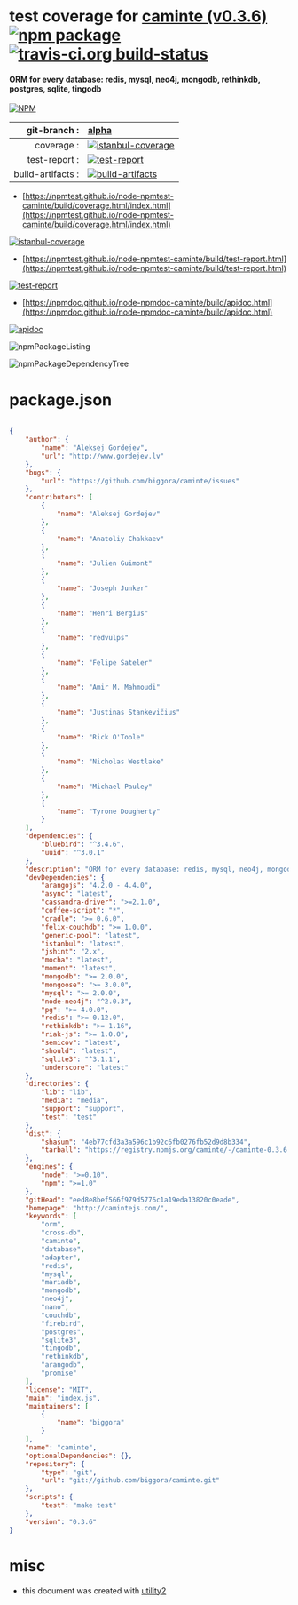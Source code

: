 # test coverage for  [caminte (v0.3.6)](http://camintejs.com/)  [![npm package](https://img.shields.io/npm/v/npmtest-caminte.svg?style=flat-square)](https://www.npmjs.org/package/npmtest-caminte) [![travis-ci.org build-status](https://api.travis-ci.org/npmtest/node-npmtest-caminte.svg)](https://travis-ci.org/npmtest/node-npmtest-caminte)
#### ORM for every database: redis, mysql, neo4j, mongodb, rethinkdb, postgres, sqlite, tingodb

[![NPM](https://nodei.co/npm/caminte.png?downloads=true&downloadRank=true&stars=true)](https://www.npmjs.com/package/caminte)

| git-branch : | [alpha](https://github.com/npmtest/node-npmtest-caminte/tree/alpha)|
|--:|:--|
| coverage : | [![istanbul-coverage](https://npmtest.github.io/node-npmtest-caminte/build/coverage.badge.svg)](https://npmtest.github.io/node-npmtest-caminte/build/coverage.html/index.html)|
| test-report : | [![test-report](https://npmtest.github.io/node-npmtest-caminte/build/test-report.badge.svg)](https://npmtest.github.io/node-npmtest-caminte/build/test-report.html)|
| build-artifacts : | [![build-artifacts](https://npmtest.github.io/node-npmtest-caminte/glyphicons_144_folder_open.png)](https://github.com/npmtest/node-npmtest-caminte/tree/gh-pages/build)|

- [https://npmtest.github.io/node-npmtest-caminte/build/coverage.html/index.html](https://npmtest.github.io/node-npmtest-caminte/build/coverage.html/index.html)

[![istanbul-coverage](https://npmtest.github.io/node-npmtest-caminte/build/screenCapture.buildCi.browser.%252Ftmp%252Fbuild%252Fcoverage.lib.html.png)](https://npmtest.github.io/node-npmtest-caminte/build/coverage.html/index.html)

- [https://npmtest.github.io/node-npmtest-caminte/build/test-report.html](https://npmtest.github.io/node-npmtest-caminte/build/test-report.html)

[![test-report](https://npmtest.github.io/node-npmtest-caminte/build/screenCapture.buildCi.browser.%252Ftmp%252Fbuild%252Ftest-report.html.png)](https://npmtest.github.io/node-npmtest-caminte/build/test-report.html)

- [https://npmdoc.github.io/node-npmdoc-caminte/build/apidoc.html](https://npmdoc.github.io/node-npmdoc-caminte/build/apidoc.html)

[![apidoc](https://npmdoc.github.io/node-npmdoc-caminte/build/screenCapture.buildCi.browser.%252Ftmp%252Fbuild%252Fapidoc.html.png)](https://npmdoc.github.io/node-npmdoc-caminte/build/apidoc.html)

![npmPackageListing](https://npmtest.github.io/node-npmtest-caminte/build/screenCapture.npmPackageListing.svg)

![npmPackageDependencyTree](https://npmtest.github.io/node-npmtest-caminte/build/screenCapture.npmPackageDependencyTree.svg)



# package.json

```json

{
    "author": {
        "name": "Aleksej Gordejev",
        "url": "http://www.gordejev.lv"
    },
    "bugs": {
        "url": "https://github.com/biggora/caminte/issues"
    },
    "contributors": [
        {
            "name": "Aleksej Gordejev"
        },
        {
            "name": "Anatoliy Chakkaev"
        },
        {
            "name": "Julien Guimont"
        },
        {
            "name": "Joseph Junker"
        },
        {
            "name": "Henri Bergius"
        },
        {
            "name": "redvulps"
        },
        {
            "name": "Felipe Sateler"
        },
        {
            "name": "Amir M. Mahmoudi"
        },
        {
            "name": "Justinas Stankevičius"
        },
        {
            "name": "Rick O'Toole"
        },
        {
            "name": "Nicholas Westlake"
        },
        {
            "name": "Michael Pauley"
        },
        {
            "name": "Tyrone Dougherty"
        }
    ],
    "dependencies": {
        "bluebird": "^3.4.6",
        "uuid": "^3.0.1"
    },
    "description": "ORM for every database: redis, mysql, neo4j, mongodb, rethinkdb, postgres, sqlite, tingodb",
    "devDependencies": {
        "arangojs": "4.2.0 - 4.4.0",
        "async": "latest",
        "cassandra-driver": ">=2.1.0",
        "coffee-script": "*",
        "cradle": ">= 0.6.0",
        "felix-couchdb": ">= 1.0.0",
        "generic-pool": "latest",
        "istanbul": "latest",
        "jshint": "2.x",
        "mocha": "latest",
        "moment": "latest",
        "mongodb": ">= 2.0.0",
        "mongoose": ">= 3.0.0",
        "mysql": ">= 2.0.0",
        "node-neo4j": "^2.0.3",
        "pg": ">= 4.0.0",
        "redis": ">= 0.12.0",
        "rethinkdb": ">= 1.16",
        "riak-js": ">= 1.0.0",
        "semicov": "latest",
        "should": "latest",
        "sqlite3": "^3.1.1",
        "underscore": "latest"
    },
    "directories": {
        "lib": "lib",
        "media": "media",
        "support": "support",
        "test": "test"
    },
    "dist": {
        "shasum": "4eb77cfd3a3a596c1b92c6fb0276fb52d9d8b334",
        "tarball": "https://registry.npmjs.org/caminte/-/caminte-0.3.6.tgz"
    },
    "engines": {
        "node": ">=0.10",
        "npm": ">=1.0"
    },
    "gitHead": "eed8e8bef566f979d5776c1a19eda13820c0eade",
    "homepage": "http://camintejs.com/",
    "keywords": [
        "orm",
        "cross-db",
        "caminte",
        "database",
        "adapter",
        "redis",
        "mysql",
        "mariadb",
        "mongodb",
        "neo4j",
        "nano",
        "couchdb",
        "firebird",
        "postgres",
        "sqlite3",
        "tingodb",
        "rethinkdb",
        "arangodb",
        "promise"
    ],
    "license": "MIT",
    "main": "index.js",
    "maintainers": [
        {
            "name": "biggora"
        }
    ],
    "name": "caminte",
    "optionalDependencies": {},
    "repository": {
        "type": "git",
        "url": "git://github.com/biggora/caminte.git"
    },
    "scripts": {
        "test": "make test"
    },
    "version": "0.3.6"
}
```



# misc
- this document was created with [utility2](https://github.com/kaizhu256/node-utility2)
